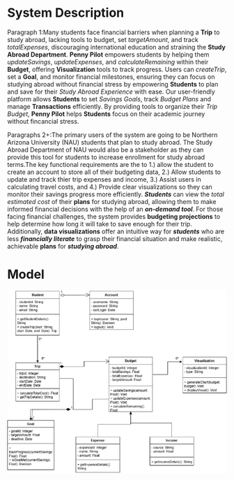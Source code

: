 # System Description  

Paragraph 1:<Problem Statement>Many students face financial barriers when planning a **Trip** to study abroad, lacking tools to budget, set *_targetAmount_*, and track *_totalExpenses_*, discouraging international education and straining the **Study Abroad Department**. **Penny Pilot** empowers students by helping them *_updateSavings_*, *_updateExpenses_*, and *_calculateRemaining_* within their **Budget**, offering **Visualization** tools to track progress. Users can *_createTrip_*, set a **Goal**, and monitor financial milestones, ensuring they can focus on studying abroad without financial stress by <Value Proposition> empowering **Students** to plan and save for their _Study Abroad Experience_ with ease. Our user-friendly platform allows **Students** to set _Savings Goals_, track _Budget Plans_ and manage **Transactions** efficiently. By providing tools to organize their _Trip Budget_, **Penny Pilot** helps **Students** focus on their academic journey without fincancial stress. 


Paragraphs 2+:<Textual Summary of Stakeholders>The primary users of the system are going to be Northern Arizona University (NAU) students that plan to study abroad. The Study Abroad Department of NAU would also be a stakeholder as they can provide this tool for students to increase enrollment for study abroad terms.<Textual Summary of Functional Requirements>The key functional requirements are the to 1.) allow the student to create an account to store all of their budgeting data, 2.) Allow students to update and track thier trip expenses and income, 3.) Assist users in calculating travel costs, and 4.) Provide clear visualizations so they can monitor their savings progress more efficiently. <Textual Summary of Use Cases>***Students*** can view the *total estimated cost* of their **plans** for studying abroad, allowing them to make informed financial decisions with the help of an ***on-demand tool***. For those facing financial challenges, the system provides **budgeting projections** to help determine how long it will take to save enough for their trip. Additionally, **data visualizations** offer an intuitive way for ***students*** who are less ***financially literate*** to grasp their financial situation and make realistic, achievable **plans** for ***studying abroad***.

# Model  

![My Image](Deliverable3_images/deliverable3UMLCLass.png)
